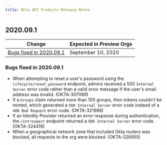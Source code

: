 ```yaml
---
title: Okta API Products Release Notes
---
```


## 2020.09.1

| Change                                                    | Expected in Preview Orgs |
| --------------------------------------------------------- | ------------------------ |
| [Bugs fixed in 2020.09.1](#bugs-fixed-in-2020-09-1)       | September 10, 2020           |

### Bugs fixed in 2020.09.1

* When attempting to reset a user's password using the `lifecycle/reset_password` endpoint, admins received a 500 `Internal Server` error code rather than a valid error message if the user's email address was invalid. (OKTA-307089)
* If a `Groups` claim returned more than 100 groups, then tokens couldn't be minted, which generated a `500 Internal Server` error code instead of a `400 Bad Request` error code. (OKTA-321988)
* If an Identity Provider returned an error response during authentication, the `/introspect` endpoint returned a `500 Internal Server` error code. (OKTA-324419)
* When a geographical network zone that included Okta routers was blocked, all requests to the org were blocked. (OKTA-326955)
